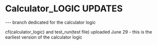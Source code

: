 # Calculator_LOGIC UPDATES
--- branch dedicated for the calculator logic 

cf(calculator_logic) and test_run(test file)  uploaded June 29 - this is the earliest version of the calculator logic  
